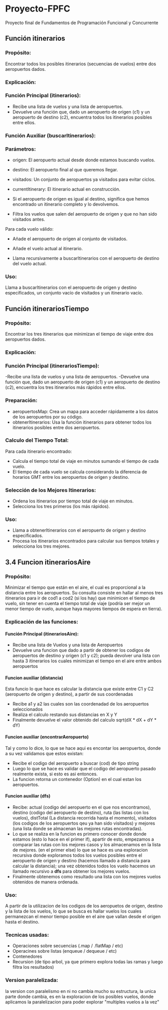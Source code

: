 # Proyecto-FPFC
Proyecto final de Fundamentos de Programación Funcional y Concurrente

## Función itinerarios
### Propósito: 
Encontrar todos los posibles itinerarios (secuencias de vuelos) entre dos aeropuertos dados.
### Explicación:
### Función Principal (itinerarios):

- Recibe una lista de vuelos y una lista de aeropuertos.
- Devuelve una función que, dado un aeropuerto de origen (c1) y un aeropuerto de destino (c2), encuentra todos los itinerarios posibles entre ellos.

### Función Auxiliar (buscarItinerarios):

### Parámetros:

- origen: El aeropuerto actual desde donde estamos buscando vuelos.

- destino: El aeropuerto final al que queremos llegar.

- visitados: Un conjunto de aeropuertos ya visitados para evitar ciclos.

- currentItinerary: El itinerario actual en construcción.

- Si el aeropuerto de origen es igual al destino, significa que hemos encontrado un itinerario completo y lo devolvemos.

- Filtra los vuelos que salen del aeropuerto de origen y que no han sido visitados antes.

Para cada vuelo válido:

- Añade el aeropuerto de origen al conjunto de visitados.

- Añade el vuelo actual al itinerario.

- Llama recursivamente a buscarItinerarios con el aeropuerto de destino del vuelo actual.

### Uso:

Llama a buscarItinerarios con el aeropuerto de origen y destino especificados, un conjunto vacío de visitados y un itinerario vacío.

## Función itinerariosTiempo
### Propósito: 
Encontrar los tres itinerarios que minimizan el tiempo de viaje entre dos aeropuertos dados.

### Explicación:
### Función Principal (itinerariosTiempo):

-Recibe una lista de vuelos y una lista de aeropuertos.
-Devuelve una función que, dado un aeropuerto de origen (c1) y un aeropuerto de destino (c2), encuentra los tres itinerarios más rápidos entre ellos.

### Preparación:

- aeropuertosMap: Crea un mapa para acceder rápidamente a los datos de los aeropuertos por su código.
- obtenerItinerarios: Usa la función itinerarios para obtener todos los itinerarios posibles entre dos aeropuertos.
  
### Calculo del Tiempo Total:

Para cada itinerario encontrado:
- Calcula el tiempo total de viaje en minutos sumando el tiempo de cada vuelo.
- El tiempo de cada vuelo se calcula considerando la diferencia de horarios GMT entre los aeropuertos de origen y destino.

### Selección de los Mejores Itinerarios:

- Ordena los itinerarios por tiempo total de viaje en minutos.
- Selecciona los tres primeros (los más rápidos).
  
### Uso:

- Llama a obtenerItinerarios con el aeropuerto de origen y destino especificados.
- Procesa los itinerarios encontrados para calcular sus tiempos totales y selecciona los tres mejores.


## **3.4 Funcion itinerariosAire**

### Propósito:
Minimizar el tiempo que están en el aire, el cual es proporcional a la distancia entre los aeropuertos. Su consulta consiste en hallar al menos tres itinerarios para ir de cod1 a cod2 (si los hay) que minimicen el tiempo de vuelo, sin tener en cuenta el tiempo total de viaje (podría ser mejor un menor tiempo de vuelo, aunque haya mayores tiempos de espera en tierra).

### Explicación de las funciones:


#### Función Principal (itinerariosAire):

- Recibe una lista de Vuelos y una lista de Aeropuertos
- Devuelve una funcion que dado a partir de obtener los codigos de aeropuertos de destino y origen (c1 y c2); pueda devolver una lista con hasta 3 itinerarios los cuales minimizan el tiempo en el aire entre ambos aeropuertos


#### Funcion auxiliar (distancia)

Esta funcio lo que hace es calcular la distancia que existe entre C1 y C2 (aeropuerto de origen y destino), a partir de sus coordenadas 

- Recibe a1 y a2 las cuales son las coordenadad de los aeropuertos seleccionados
- Realiza el calculo restando sus distancias en X y Y 
- Finalmente devuelve el valor obtenido del calculo sqrt(dX * dX + dY * dY)


#### Funcion auxiliar (encontrarAeropuerto)

Tal y como lo dice, lo que se hace aqui es encontar los aeropuertos, donde a su vez validamos que estos existan:

- Recibe el codigo del aeropuerto a buscar (cod) de tipo string
- Luego lo que se hace es validar que el codigo del aeropuerto pasado realmente exista, si esto es asi entonces.
- La funcion retorna un contenedor (Option) en el cual estan los aeropuertos.



#### Funcion auxiliar (dfs)

- Recibe: actual (codigo del aeropuerto en el que nos encontramos), destino (codigo del aeropuerto de destino), ruta (las listas con los vuelos), distTotal (La distancia recorrida hasta el momento), visitados (los codigos de los aeropuertos qeu ya han sido visitados) y mejores (una lista donde se almacenan las mejores rutas encontradas).
- Lo que se realiza en la funcion es primero conocer donde donde estamos (esto lo hace en el primer if), apartir de esto, empezamos a comparar las rutas con los mejores casos y los almacenamos en la lista de mejores. (en el primer else) lo que se hace es una exploracion recursiva donde exploramos todos los vuelos posibles entre el aeropuerto de origen y destino (hacemos llamado a distancia para calcular la distancia); una vez obtenidos todos los vuelo hacemos un llamado recursivo a **dfs** para obtener los mejores vuelos.
- Finalmente obtenemos como resultado una lista con los mejores vuelos obtenidos de manera ordenada.


### Uso:

A partir de la utilizacion de los codigos de los aeropuetos de origen, destino y la lista de los vuelos, lo que se busca es hallar vuelos los cuales permanezcan el menor tiempo posible en el aire que vallan desde el origen hasta el destino.

### Tecnicas usadas:

- Operaciones sobre secuencias (.map / .flatMap / etc)
- Operacines sobre listas (enqueue / dequeue / etc)
- Contenedores
- Recursion (de tipo arbol, ya que primero explora todas las ramas y luego filtra los resultados)

### Version paralelizada:

la version con paralelismo en ni no cambia mucho su estructura, la unica parte donde cambia, es en la exploracion de los posibles vuelos, donde aplicamos la paralelizacion para poder explorar "multiples vuelos a la vez"

